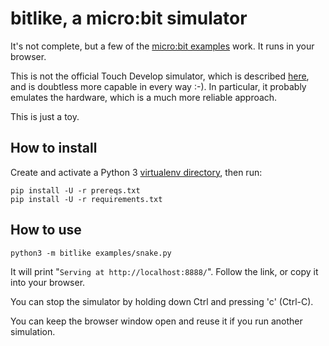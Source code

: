 bitlike, a micro:bit simulator
==============================

It's not complete, but a few of the [micro:bit examples][1] work.
It runs in your browser.

[1]: https://github.com/bbcmicrobit/micropython/tree/master/examples

This is not the official Touch Develop simulator, which is described
[here][2], and is doubtless more capable in every way :-).  In particular, it
probably emulates the hardware, which is a much more reliable approach.

[2]: https://www.touchdevelop.com/microbit/

This is just a toy.


How to install
--------------

Create and activate a Python 3 [virtualenv directory], then run:

    pip install -U -r prereqs.txt
    pip install -U -r requirements.txt

[virtualenv directory]: https://github.com/tlynn/virtualenv-guide


How to use
----------

    python3 -m bitlike examples/snake.py

It will print "`Serving at http://localhost:8888/`".
Follow the link, or copy it into your browser.

You can stop the simulator by holding down Ctrl and pressing 'c' (Ctrl-C).

You can keep the browser window open and reuse it if you run another
simulation.
